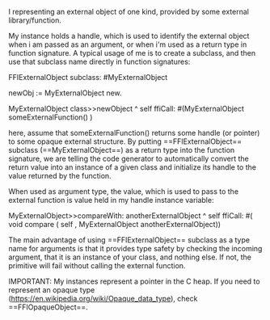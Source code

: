 I representing an external object of one kind, provided by some external library/function.

My instance holds a handle, which is used to identify the external object when i am passed as an argument, or when i'm used as a return type in function signature.
A typical usage of me is to create a subclass, and then use that subclass name directly in function signatures:

FFIExternalObject subclass: #MyExternalObject

newObj := MyExternalObject new.

MyExternalObject class>>newObject
 ^ self ffiCall: #(MyExternalObject someExternalFunction() )

here, assume that someExternalFunction() returns some handle (or pointer) to some opaque external structure. By putting ==FFIExternalObject== subclass (==MyExternalObject==) as a return type into the function signature, we are telling the code generator to automatically convert the return value into an instance of a given class and initialize its handle to the value returned by the function.

When used as argument type, the value, which is used to pass to the external function is value held in my handle instance variable:

MyExternalObject>>compareWith: anotherExternalObject
   ^ self ffiCall: #( void compare ( self , MyExternalObject anotherExternalObject))

The main advantage of using ==FFIExternalObject== subclass as a type name for arguments is that it provides type safety by checking the incoming argument, that it is an instance of your class, and nothing else. If not, the primitive will fail without calling the external function.

IMPORTANT: My instances represent a pointer in the C heap. If you need to represent an opaque type (https://en.wikipedia.org/wiki/Opaque_data_type), check ==FFIOpaqueObject==.